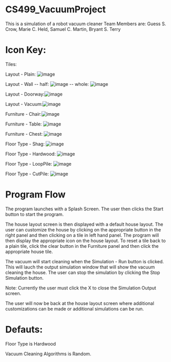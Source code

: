 # CS499_VacuumProject
This is a simulation of a robot vacuum cleaner
Team Members are: Guess S. Crow, Marie C. Held, Samuel C. Martin, Bryant S. Terry 

# Icon Key:

Tiles:

Layout - Plain: ![image](https://user-images.githubusercontent.com/70613399/164985564-0e04d62d-6e3d-480a-a0ec-66cae3c908c8.png)

Layout - Wall -- half:  ![image](https://user-images.githubusercontent.com/70613399/164985437-ee9ff4bd-3a2c-42e7-98aa-94cd6f696e74.png)
              -- whole: ![image](https://user-images.githubusercontent.com/70613399/164985645-6611ee08-e001-4584-bf02-a7c2a6d45b50.png)
 
Layout - Doorway:![image](https://user-images.githubusercontent.com/70613399/164985369-07e24608-5c87-4782-a090-dea8b48c545c.png)

Layout - Vacuum:![image](https://user-images.githubusercontent.com/70613399/164986920-74dba9b0-8f11-4196-9bc3-3e09de35c4f2.png)


Furniture - Chair:![image](https://user-images.githubusercontent.com/70613399/164985332-242e0555-6d1e-4834-b8c8-51d40be525d9.png)

Furniture - Table: ![image](https://user-images.githubusercontent.com/70613399/164985805-f521c9f0-b88e-44ed-a3bf-13d4df57ee41.png)

Furniture - Chest: ![image](https://user-images.githubusercontent.com/70613399/164985347-335c3097-2779-4fb3-b4c2-11ab34aa26ba.png)



Floor Type -  Shag: ![image](https://user-images.githubusercontent.com/70613399/164986889-d0ed9f84-df24-4b0d-bcce-1b1968b0c0dc.png)

Floor Type - Hardwood: ![image](https://user-images.githubusercontent.com/70613399/164985486-8fb3c9f0-54ac-49bd-949f-bc1c683bd6f8.png)

Floor Type -  LoopPile: ![image](https://user-images.githubusercontent.com/70613399/164986903-80a605d9-d4a8-4a57-83b5-3b737dd5213b.png)

Floor Type -  CutPile:  ![image](https://user-images.githubusercontent.com/70613399/164985289-6a98df81-b7ac-4a43-a0c1-a05154f5e729.png)


# Program Flow

The program launches with a Splash Screen.  The user then clicks the Start button to start the program.

The house layout screen is then displayed with a default house layout.  The user can customize the house by clicking on the appropriate button in the right panel and then clicking on a tile in left hand panel.  The program will then display the appropriate icon on the house layout.  To reset a tile back to a plain tile, click the clear button in the Furniture panel and then click the appropriate house tile.

The vacuum will start cleaning when the Simulation - Run button is clicked.  This will lauch the output simulation window that will show the vacuum cleaning the house. The user can stop the simulation by clicking the Stop Simulation button.

Note:  Currently the user must click the X to close the Simulation Output screen. 

The user will now be back at the house layout screen where additional customizations can be made or additional simulations can be run.

# Defauts:

Floor Type is Hardwood

Vacuum Cleaning Algorithms is Random.

